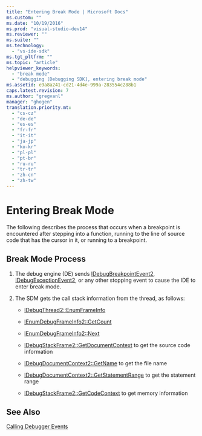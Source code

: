 ```yaml
---
title: "Entering Break Mode | Microsoft Docs"
ms.custom: ""
ms.date: "10/19/2016"
ms.prod: "visual-studio-dev14"
ms.reviewer: ""
ms.suite: ""
ms.technology: 
  - "vs-ide-sdk"
ms.tgt_pltfrm: ""
ms.topic: "article"
helpviewer_keywords: 
  - "break mode"
  - "debugging [Debugging SDK], entering break mode"
ms.assetid: e9a8a241-cd21-4d4e-999a-283554c288b1
caps.latest.revision: 7
ms.author: "gregvanl"
manager: "ghogen"
translation.priority.mt: 
  - "cs-cz"
  - "de-de"
  - "es-es"
  - "fr-fr"
  - "it-it"
  - "ja-jp"
  - "ko-kr"
  - "pl-pl"
  - "pt-br"
  - "ru-ru"
  - "tr-tr"
  - "zh-cn"
  - "zh-tw"
---
```

# Entering Break Mode
The following describes the process that occurs when a breakpoint is encountered after stepping into a function, running to the line of source code that has the cursor in it, or running to a breakpoint.  
  
## Break Mode Process  
  
1.  The debug engine (DE) sends [IDebugBreakpointEvent2](../extensibility/idebugbreakpointevent2.md), [IDebugExceptionEvent2](../extensibility/idebugexceptionevent2.md), or any other stopping event to cause the IDE to enter break mode.  
  
2.  The SDM gets the call stack information from the thread, as follows:  
  
    -   [IDebugThread2::EnumFrameInfo](../extensibility/idebugthread2--enumframeinfo.md)  
  
    -   [IEnumDebugFrameInfo2::GetCount](../extensibility/ienumdebugframeinfo2--getcount.md)  
  
    -   [IEnumDebugFrameInfo2::Next](../extensibility/ienumdebugframeinfo2--next.md)  
  
    -   [IDebugStackFrame2::GetDocumentContext](../extensibility/idebugstackframe2--getdocumentcontext.md) to get the source code information  
  
    -   [IDebugDocumentContext2::GetName](../extensibility/idebugdocumentcontext2--getname.md) to get the file name  
  
    -   [IDebugDocumentContext2::GetStatementRange](../extensibility/idebugdocumentcontext2--getstatementrange.md) to get the statement range  
  
    -   [IDebugStackFrame2::GetCodeContext](../extensibility/idebugstackframe2--getcodecontext.md) to get memory information  
  
## See Also  
 [Calling Debugger Events](../extensibility/calling-debugger-events.md)